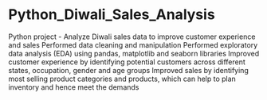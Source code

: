 # Python_Diwali_Sales_Analysis
Python project - Analyze Diwali sales data to improve customer experience and sales
  Performed data cleaning and manipulation
  Performed exploratory data analysis (EDA) using
  pandas, matplotlib and seaborn libraries
  Improved customer experience by identifying
  potential customers across different states,
  occupation, gender and age groups
  Improved sales by identifying most selling
  product categories and products, which can help
  to plan inventory and hence meet the demands
